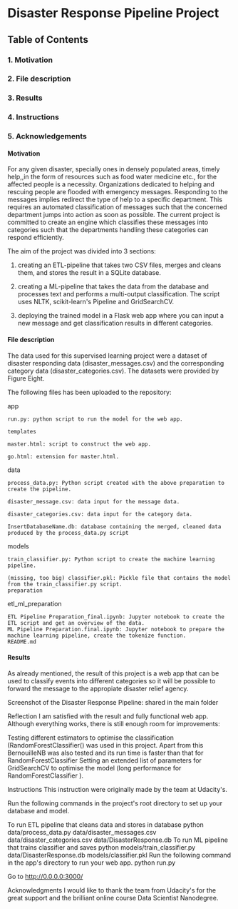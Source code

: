 #  Disaster Response Pipeline Project

## Table of Contents

### 1. Motivation

### 2. File description

### 3. Results

### 4. Instructions

### 5. Acknowledgements


#### Motivation
For any given disaster, specially ones in densely populated areas, timely help,,in the form of resources such as food water medicine etc., for the affected people is a necessity. Organizations dedicated to helping and rescuing people are flooded with emergency messages.
Responding to the messages implies redirect the type of help to a specific department. This requires an automated classification of messages such that the concerned department jumps into action as soon as possible.
The current project is committed to  create an engine which classifies these messages into categories such that the departments handling these categories can respond efficiently.


The aim of the project was divided into 3 sections:

1. creating an ETL-pipeline that takes two CSV files, merges and cleans them, and stores the result in a SQLite database.

2. creating a ML-pipeline that takes the data from the database and processes text and performs a multi-output classification. The script uses NLTK, scikit-learn's Pipeline and GridSearchCV.
3. deploying the trained model in a Flask web app where you can input a new message and get classification results in different categories.


#### File description
The data used for this supervised learning project were a dataset of disaster responding data (disaster_messages.csv) and the corresponding category data (disaster_categories.csv). The datasets were provided by Figure Eight.

The following files has been uploaded to the repository:

app

    run.py: python script to run the model for the web app.

    templates

    master.html: script to construct the web app.

    go.html: extension for master.html.


data

    process_data.py: Python script created with the above preparation to create the pipeline.

    disaster_message.csv: data input for the message data.

    disaster_categories.csv: data input for the category data.

    InsertDatabaseName.db: database containing the merged, cleaned data produced by the process_data.py script


models

    train_classifier.py: Python script to create the machine learning pipeline.

    (missing, too big) classifier.pkl: Pickle file that contains the model from the train_classifier.py script.
    preparation

etl_ml_preparation

    ETL Pipeline Preparation_final.ipynb: Jupyter notebook to create the ETL script and get an overview of the data.
    ML Pipeline Preparation.final.ipynb: Jupyter notebook to prepare the machine learning pipeline, create the tokenize function.
    README.md

#### Results

As already mentioned, the result of this project is a web app that can be used to classify events into different categories so it will be possible to forward the message to the appropiate disaster relief agency.

Screenshot of the Disaster Response Pipeline: shared in the main folder 


Reflection
I am satisfied with the result and fully functional web app. Although everything works, there is still enough room for improvements:

Testing different estimators to optimise the classification (RandomForestClassifier() was used in this project. Apart from this BernouilleNB was also tested and its run time is faster than that for RandomForestClassifier
Setting an extended list of parameters for GridSearchCV to optimise the model (long performance for RandomForestClassifier ).

Instructions
This instruction were originally made by the team at Udacity's.

Run the following commands in the project's root directory to set up your database and model.

To run ETL pipeline that cleans data and stores in database python data/process_data.py data/disaster_messages.csv data/disaster_categories.csv data/DisasterResponse.db
To run ML pipeline that trains classifier and saves python models/train_classifier.py data/DisasterResponse.db models/classifier.pkl
Run the following command in the app's directory to run your web app. python run.py

Go to http://0.0.0.0:3000/


Acknowledgments
I would like to thank the team from Udacity's for the great support and the brilliant online course Data Scientist Nanodegree.
